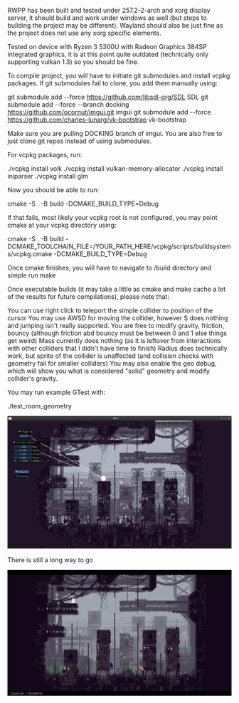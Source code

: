 RWPP has been built and tested under 257.2-2-arch and xorg display server, it should build and work under windows as well (but steps to building the project may be different). Wayland should also be just fine as the project does not use any xorg specific elements. 

Tested on device with Ryzen 3 5300U with Radeon Graphics 384SP integrated graphics, it is at this point quite outdated (technically only supporting vulkan 1.3) so you should be fine.

To compile project, you will have to initiate git submodules and install vcpkg packages. If git submodules fail to clone, you add them manually using:

git submodule add --force https://github.com/libsdl-org/SDL SDL
git submodule add --force --branch docking https://github.com/ocornut/imgui.git imgui
git submodule add --force https://github.com/charles-lunarg/vk-bootstrap vk-bootstrap

Make sure you are pulling DOCKING branch of imgui. You are also free to just clone git repos instead of using submodules.

For vcpkg packages, run:

./vcpkg install volk
./vcpkg install vulkan-memory-allocator
./vcpkg install iniparser
./vcpkg install glm

Now you should be able to run:

cmake -S . -B build -DCMAKE_BUILD_TYPE=Debug

If that fails, most likely your vcpkg root is not configured, you may point cmake at your vcpkg directory using:

cmake -S . -B build -DCMAKE_TOOLCHAIN_FILE=/YOUR_PATH_HERE/vcpkg/scripts/buildsystems/vcpkg.cmake -DCMAKE_BUILD_TYPE=Debug

Once cmake finishes, you will have to navigate to /build directory and simple run make

Once executable builds (it may take a little as cmake and make cache a lot of the results for future compilations), please note that:

You can use right click to teleport the simple collider to position of the cursor
You may use AWSD for moving the collider, however S does nothing and jumping isn't really supported.
You are free to modify gravity, friction, bouncy (although friction abd bouncy must be between 0 and 1 else things get weird)
Mass currently does nothing (as it is leftover from interactions with other colliders that I didn't have time to finish)
Radius does technically work, but sprite of the collider is unaffected (and collision checks with geometry fail for smaller colliders)
You may also enable the geo debug, which will show you what is considered "solid" geometry and modify collider's gravity.

You may run example GTest with:

./test_room_geometry

![alt text](https://raw.githubusercontent.com/Ximmmey/RW-demo/main/images/demo.png "C++ demo")

There is still a long way to go

![alt text](https://raw.githubusercontent.com/Ximmmey/RW-demo/main/images/rw.png "Rain World")
